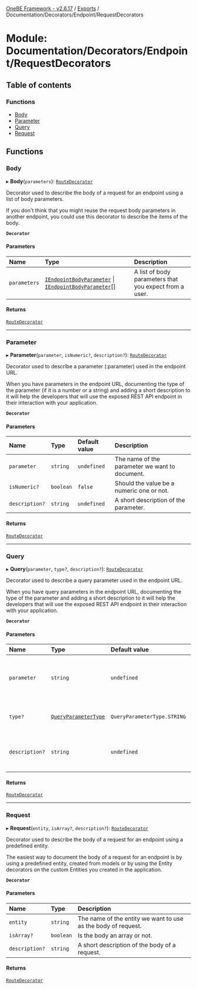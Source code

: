[OneBE Framework - v2.6.17](../README.md) / [Exports](../modules.md) / Documentation/Decorators/Endpoint/RequestDecorators

# Module: Documentation/Decorators/Endpoint/RequestDecorators

## Table of contents

### Functions

- [Body](Documentation_Decorators_Endpoint_RequestDecorators.md#body)
- [Parameter](Documentation_Decorators_Endpoint_RequestDecorators.md#parameter)
- [Query](Documentation_Decorators_Endpoint_RequestDecorators.md#query)
- [Request](Documentation_Decorators_Endpoint_RequestDecorators.md#request)

## Functions

### Body

▸ **Body**(`parameters`): [`RouteDecorator`](Router_RouteTypes.md#routedecorator)

Decorator used to describe the body of a request for an endpoint using a
list of body parameters.

If you don't think that you might reuse the request body parameters in
another endpoint, you could use this decorator to describe the items
of the body.

**`Decorator`**

#### Parameters

| Name | Type | Description |
| :------ | :------ | :------ |
| `parameters` | [`IEndpointBodyParameter`](../interfaces/Documentation_Definition_RouteMetadata.IEndpointBodyParameter.md) \| [`IEndpointBodyParameter`](../interfaces/Documentation_Definition_RouteMetadata.IEndpointBodyParameter.md)[] | A list of body parameters that you expect from a user. |

#### Returns

[`RouteDecorator`](Router_RouteTypes.md#routedecorator)

___

### Parameter

▸ **Parameter**(`parameter`, `isNumeric?`, `description?`): [`RouteDecorator`](Router_RouteTypes.md#routedecorator)

Decorator used to describe a parameter (:parameter) used in the endpoint URL.

When you have parameters in the endpoint URL, documenting the type of
the parameter (if it is a number or a string) and adding a short description
to it will help the developers that will use the exposed REST API endpoint
in their interaction with your application.

**`Decorator`**

#### Parameters

| Name | Type | Default value | Description |
| :------ | :------ | :------ | :------ |
| `parameter` | `string` | `undefined` | The name of the parameter we want to document. |
| `isNumeric?` | `boolean` | `false` | Should the value be a numeric one or not. |
| `description?` | `string` | `undefined` | A short description of the parameter. |

#### Returns

[`RouteDecorator`](Router_RouteTypes.md#routedecorator)

___

### Query

▸ **Query**(`parameter`, `type?`, `description?`): [`RouteDecorator`](Router_RouteTypes.md#routedecorator)

Decorator used to describe a query parameter used in the endpoint URL.

When you have query parameters in the endpoint URL, documenting the type of
the parameter and adding a short description to it will help the developers
that will use the exposed REST API endpoint in their interaction with your application.

**`Decorator`**

#### Parameters

| Name | Type | Default value | Description |
| :------ | :------ | :------ | :------ |
| `parameter` | `string` | `undefined` | The name of the query parameter we want to document. |
| `type?` | [`QueryParameterType`](../enums/Documentation_Definition_DataTypes.QueryParameterType.md) | `QueryParameterType.STRING` | The data type of the query parameter. |
| `description?` | `string` | `undefined` | A short description of the query parameter. |

#### Returns

[`RouteDecorator`](Router_RouteTypes.md#routedecorator)

___

### Request

▸ **Request**(`entity`, `isArray?`, `description?`): [`RouteDecorator`](Router_RouteTypes.md#routedecorator)

Decorator used to describe the body of a request for an endpoint using a predefined entity.

The easiest way to document the body of a request for an endpoint is by using
a predefined entity, created from models or by using the Entity decorators on
the custom Entities you created in the application.

**`Decorator`**

#### Parameters

| Name | Type | Description |
| :------ | :------ | :------ |
| `entity` | `string` | The name of the entity we want to use as the body of request. |
| `isArray?` | `boolean` | Is the body an array or not. |
| `description?` | `string` | A short description of the body of a request. |

#### Returns

[`RouteDecorator`](Router_RouteTypes.md#routedecorator)

